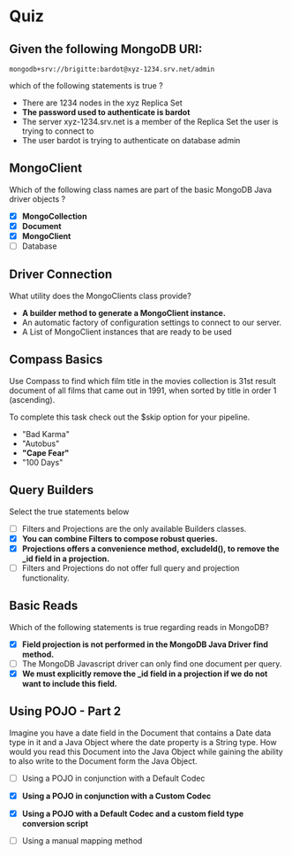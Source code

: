 # Quiz

## Given the following MongoDB URI: 

```
mongodb+srv://brigitte:bardot@xyz-1234.srv.net/admin
```

which of the following statements is true ?



- There are 1234 nodes in the xyz Replica Set
- **The password used to authenticate is bardot**
- The server xyz-1234.srv.net is a member of the Replica Set the user is trying to connect to
- The user bardot is trying to authenticate on database admin

## MongoClient

Which of the following class names are part of the basic MongoDB Java driver objects ?



- [x] **MongoCollection**
- [x] **Document**
- [x] **MongoClient**
- [ ] Database

## Driver Connection

What utility does the MongoClients class provide?



- **A builder method to generate a MongoClient instance.**
- An automatic factory of configuration settings to connect to our server.
- A List of MongoClient instances that are ready to be used

## Compass Basics

Use Compass to find which film title in the movies collection is 31st result document of all films that came out in 1991, when sorted by title in order 1 (ascending).

To complete this task check out the $skip option for your pipeline.



- "Bad Karma"
- "Autobus"
- **"Cape Fear"**
- "100 Days"

## Query Builders

Select the true statements below



- [ ] Filters and Projections are the only available Builders classes.
- [x] **You can combine Filters to compose robust queries.**
- [x] **Projections offers a convenience method, excludeId(), to remove the _id field in a projection.**
- [ ] Filters and Projections do not offer full query and projection functionality.

## Basic Reads

Which of the following statements is true regarding reads in MongoDB?



- [x] **Field projection is not performed in the MongoDB Java Driver find method.**
- [ ] The MongoDB Javascript driver can only find one document per query.
- [x] **We must explicitly remove the _id field in a projection if we do not want to include this field.**

## Using POJO - Part 2

Imagine you have a date field in the Document that contains a Date data type in it and a Java Object where the date property is a String type. How would you read this Document into the Java Object while gaining the ability to also write to the Document form the Java Object.



- [ ] Using a POJO in conjunction with a Default Codec
- [x] **Using a POJO in conjunction with a Custom Codec**
- [x] **Using a POJO with a Default Codec and a custom field type conversion script**
- [ ] Using a manual mapping method



